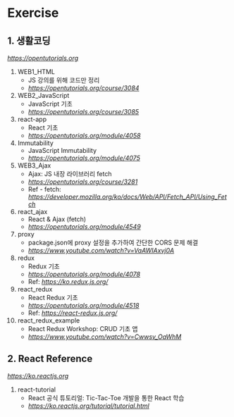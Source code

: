 # Exercise

## 1. 생활코딩

*<https://opentutorials.org>*

1. WEB1_HTML
    - JS 강의를 위해 코드만 정리
    - *<https://opentutorials.org/course/3084>*
2. WEB2_JavaScript
    - JavaScript 기초
    - *<https://opentutorials.org/course/3085>*
3. react-app
    - React 기초
    - *<https://opentutorials.org/module/4058>*
4. Immutability
    - JavaScript Immutability
    - *<https://opentutorials.org/module/4075>*
5. WEB3_Ajax
    - Ajax: JS 내장 라이브러리 fetch
    - *<https://opentutorials.org/course/3281>*
    - Ref - fetch: *<https://developer.mozilla.org/ko/docs/Web/API/Fetch_API/Using_Fetch>*
6. react_ajax
    - React & Ajax (fetch)
    - *<https://opentutorials.org/module/4549>*
7. proxy
    - package.json에 proxy 설정을 추가하여 간단한 CORS 문제 해결
    - *<https://www.youtube.com/watch?v=VaAWIAxvj0A>*
8. redux
    - Redux 기초
    - *<https://opentutorials.org/module/4078>*
    - Ref: *<https://ko.redux.js.org/>*
9. react_redux
    - React Redux 기초
    - *<https://opentutorials.org/module/4518>*
    - Ref: *<https://react-redux.js.org/>*
10. react_redux_example
    - React Redux Workshop: CRUD 기초 앱
    - *<https://www.youtube.com/watch?v=Cwwsv_OaWhM>*

## 2. React Reference

*<https://ko.reactjs.org>*

1. react-tutorial
    - React 공식 튜토리얼: Tic-Tac-Toe 개발을 통한 React 학습
    - *<https://ko.reactjs.org/tutorial/tutorial.html>*